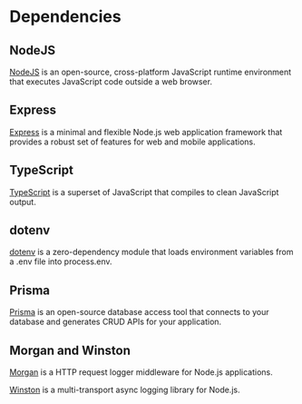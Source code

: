 # Dependencies

## NodeJS
[NodeJS](https://nodejs.org/es/) is an open-source, cross-platform JavaScript runtime environment that executes JavaScript code outside a web browser.

## Express

[Express](https://expressjs.com/) is a minimal and flexible Node.js web application framework that provides a robust set of features for web and mobile applications.

## TypeScript

[TypeScript](https://www.typescriptlang.org/) is a superset of JavaScript that compiles to clean JavaScript output.

## dotenv

[dotenv](https://www.npmjs.com/package/dotenv) is a zero-dependency module that loads environment variables from a .env file into process.env.

## Prisma

[Prisma](https://www.prisma.io/) is an open-source database access tool that connects to your database and generates CRUD APIs for your application.

## Morgan and Winston

[Morgan](https://www.npmjs.com/package/morgan) is a HTTP request logger middleware for Node.js applications.

[Winston](https://www.npmjs.com/package/winston) is a multi-transport async logging library for Node.js.